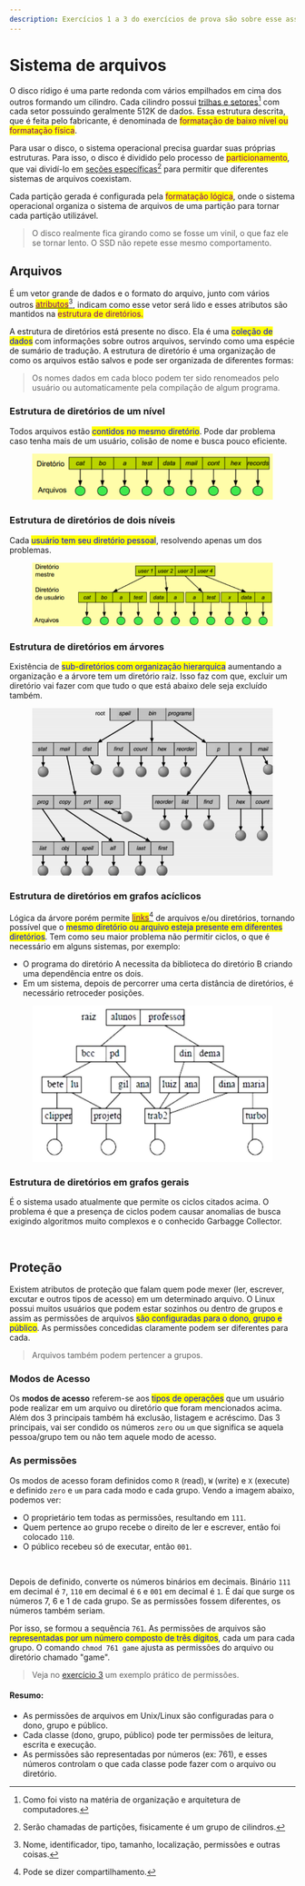 ```yaml
---
description: Exercícios 1 a 3 do exercícios de prova são sobre esse assunto.
---
```


# Sistema de arquivos

O disco rídigo é uma parte redonda com vários empilhados em cima dos outros formando um cilindro. Cada cilindro possui [trilhas e setores](#user-content-fn-1)[^1] com cada setor possuindo geralmente 512K de dados. Essa estrutura descrita, que é feita pelo fabricante, é denominada de <mark style="color:purple;">formatação de baixo nível ou formatação física</mark>.

Para usar o disco, o sistema operacional precisa guardar suas próprias estruturas. Para isso, o disco é dividido pelo processo de <mark style="color:purple;">particionamento</mark>, que vai dividí-lo em [seções específicas](#user-content-fn-2)[^2] para permitir que diferentes sistemas de arquivos coexistam.

Cada partição gerada é configurada pela <mark style="color:purple;">formatação lógica</mark>, onde o sistema operacional organiza o sistema de arquivos de uma partição para tornar cada partição utilizável.

> O disco realmente fica girando como se fosse um vinil, o que faz ele se tornar lento. O SSD não repete esse mesmo comportamento.

## Arquivos

É um vetor grande de dados e o formato do arquivo, junto com vários outros [<mark style="color:purple;">atributos</mark>](#user-content-fn-3)[^3], indicam como esse vetor será lido e esses atributos são mantidos na <mark style="color:purple;">estrutura de diretórios.</mark>

A estrutura de diretórios está presente no disco. Ela é uma <mark style="color:blue;">coleção de dados</mark> com informações sobre outros arquivos, servindo como uma espécie de sumário de tradução. A estrutura de diretório é uma organização de como os arquivos estão salvos e pode ser organizada de diferentes formas:

> Os nomes dados em cada bloco podem ter sido renomeados pelo usuário ou automaticamente pela compilação de algum programa.

### Estrutura de diretórios de um nível

Todos arquivos estão <mark style="color:blue;">contidos no mesmo diretório</mark>. Pode dar problema caso tenha mais de um usuário, colisão de nome e busca pouco eficiente.

<figure><img src="../../.gitbook/assets/estrutura de diretórios de um nível.png" alt=""><figcaption></figcaption></figure>

### Estrutura de diretórios de dois níveis

Cada <mark style="color:blue;">usuário tem seu diretório pessoal</mark>, resolvendo apenas um dos problemas.

<figure><img src="../../.gitbook/assets/estrutura de diretórios de dois níveis.png" alt=""><figcaption></figcaption></figure>

### Estrutura de diretórios em árvores

Existência de <mark style="color:blue;">sub-diretórios com organização hierarquica</mark> aumentando a organização e a árvore tem um diretório raiz. Isso faz com que, excluir um diretório vai fazer com que tudo o que está abaixo dele seja excluído também.

<figure><img src="../../.gitbook/assets/estrutura de diretórios em árvores.png" alt=""><figcaption></figcaption></figure>

### Estrutura de diretórios em grafos acíclicos

Lógica da árvore porém permite [<mark style="color:purple;">links</mark>](#user-content-fn-4)[^4] de arquivos e/ou diretórios, tornando possível que o <mark style="color:blue;">mesmo diretório ou arquivo esteja presente em diferentes diretórios</mark>. Tem como seu maior problema não permitir ciclos, o que é necessário em alguns sistemas, por exemplo:

* O programa do diretório A necessita da biblioteca do diretório B criando uma dependência entre os dois.
* Em um sistema, depois de percorrer uma certa distância de diretórios, é necessário retroceder posições.

<figure><img src="../../.gitbook/assets/estrutura de diretórios em grafos acíclicos.png" alt=""><figcaption></figcaption></figure>

### Estrutura de diretórios em grafos gerais

É o sistema usado atualmente que permite os ciclos citados acima. O problema é que a presença de ciclos podem causar anomalias de busca exigindo algoritmos muito complexos e o conhecido Garbagge Collector.&#x20;

<figure><img src="../../.gitbook/assets/estrutura de diretórios em grafos gerais.png" alt=""><figcaption></figcaption></figure>

## Proteção

Existem atributos de proteção que falam quem pode mexer (ler, escrever, excutar e outros tipos de acesso) em um determinado arquivo. O Linux possui muitos usuários que podem estar sozinhos ou dentro de grupos e assim as permissões de arquivos <mark style="color:blue;">são configuradas para o dono, grupo e público</mark>. As permissões concedidas claramente podem ser diferentes para cada.

> Arquivos também podem pertencer a grupos.

### Modos de Acesso

Os **modos de acesso** referem-se aos <mark style="color:blue;">tipos de operações</mark> que um usuário pode realizar em um arquivo ou diretório que foram mencionados acima. Além dos 3 principais também há exclusão, listagem e acréscimo. Das 3 principais, vai ser condido os números `zero` ou `um` que significa se aquela pessoa/grupo tem ou não tem aquele modo de acesso.

### As permissões

Os modos de acesso foram definidos como `R` (read), `W` (write) e `X` (execute) e definido `zero` e `um` para cada modo e cada grupo. Vendo a imagem abaixo, podemos ver:

* O proprietário tem todas as permissões, resultando em `111`.
* Quem pertence ao grupo recebe o direito de ler e escrever, então foi colocado `110`.
* O público recebeu só de executar, então `001`.

<figure><img src="../../.gitbook/assets/permissões para grupos linux.png" alt=""><figcaption></figcaption></figure>

Depois de definido, converte os números binários em decimais. Binário `111` em decimal é `7`, `110` em decimal é `6` e `001` em decimal é `1`. É daí que surge os números 7, 6 e 1 de cada grupo. Se as permissões fossem diferentes, os números também seriam.

Por isso, se formou a sequência `761`. As permissões de arquivos são <mark style="color:blue;">representadas por um número composto de três dígitos</mark>, cada um para cada grupo. O comando `chmod 761 game` ajusta as permissões do arquivo ou diretório chamado "game".

> Veja no [exercício 3](exercicios-prova-2.md#id-3) um exemplo prático de permissões.

#### Resumo:

* As permissões de arquivos em Unix/Linux são configuradas para o dono, grupo e público.
* Cada classe (dono, grupo, público) pode ter permissões de leitura, escrita e execução.
* As permissões são representadas por números (ex: 761), e esses números controlam o que cada classe pode fazer com o arquivo ou diretório.

[^1]: Como foi visto na matéria de organização e arquitetura de computadores.

[^2]: Serão chamadas de partições, fisicamente é um grupo de cilindros.

[^3]: Nome, identificador, tipo, tamanho, localização, permissões e outras coisas.

[^4]: Pode se dizer compartilhamento.

